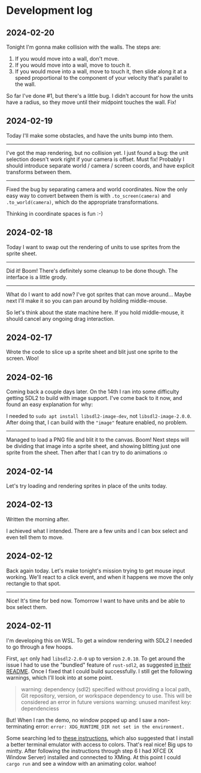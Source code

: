 # Development log

## 2024-02-20
Tonight I'm gonna make collision with the walls. The steps are:
1. If you would move into a wall, don't move.
2. If you would move into a wall, move to touch it.
3. If you would move into a wall, move to touch it, then slide along it at a
   speed proportional to the component of your velocity that's parallel to the
   wall.

So far I've done #1, but there's a little bug. I didn't account for how the
units have a radius, so they move until their midpoint touches the wall. Fix!

## 2024-02-19
Today I'll make some obstacles, and have the units bump into them.

---

I've got the map rendering, but no collision yet. I just found a bug:
the unit selection doesn't work right if your camera is offset. Must fix!
Probably I should introduce separate world / camera / screen coords, and
have explicit transforms between them.

---

Fixed the bug by separating camera and world coordinates. Now the only easy way
to convert between them is with `.to_screen(camera)` and `.to_world(camera)`,
which do the appropriate transformations.

Thinking in coordinate spaces is fun :-)

## 2024-02-18
Today I want to swap out the rendering of units to use sprites from the sprite
sheet.

---

Did it! Boom! There's definitely some cleanup to be done though. The interface
is a little grody.

---

What do I want to add now? I've got sprites that can move around...
Maybe next I'll make it so you can pan around by holding middle-mouse.

So let's think about the state machine here. If you hold middle-mouse, it
should cancel any ongoing drag interaction.

## 2024-02-17
Wrote the code to slice up a sprite sheet and blit just one sprite to the
screen. Woo!

## 2024-02-16
Coming back a couple days later. On the 14th I ran into some difficulty getting
SDL2 to build with image support. I've come back to it now, and found an easy
explanation for why:

I needed to `sudo apt install libsdl2-image-dev`, not `libsdl2-image-2.0.0`.
After doing that, I can build with the `"image"` feature enabled, no problem.

---

Managed to load a PNG file and blit it to the canvas. Boom! Next steps will be
dividing that image into a sprite sheet, and showing blitting just one sprite
from the sheet. Then after that I can try to do animations :o

## 2024-02-14
Let's try loading and rendering sprites in place of the units today.

## 2024-02-13
Written the morning after.

I achieved what I intended. There are a few units and I can box select and even
tell them to move.

## 2024-02-12
Back again today. Let's make tonight's mission trying to get mouse input
working.  We'll react to a click event, and when it happens we move the only
rectangle to that spot.

---

Nice! It's time for bed now. Tomorrow I want to have units and be able to box
select them.

## 2024-02-11
I'm developing this on WSL. To get a window rendering with SDL2 I needed to go
through a few hoops.

First, `apt` only had `libsdl2-2.0-0` up to version `2.0.10`. To get around the
issue I had to use the "bundled" feature of `rust-sdl2`, as suggested [in their
README](https://github.com/Rust-SDL2/rust-sdl2?tab=readme-ov-file#bundled-feature).
Once I fixed that I could build successfully. I still get the following
warnings, which I'll look into at some point.

> warning: dependency (sdl2) specified without providing a local path, Git repository, version, or workspace dependency to use. This will be considered an error in future versions
> warning: unused manifest key: dependenciess

But! When I ran the demo, no window popped up and I saw a non-terminating error:
`error: XDG_RUNTIME_DIR not set in the environment.`

Some searching led to
[these instructions](https://dev.to/winebaths/getting-up-and-running-with-the-windows-subsystem-for-linux-8oc),
which also suggested that I install a better terminal emulator with access to
colors. That's real nice! Big ups to mintty. After following the instructions
through step 6 I had XFCE (X Window Server) installed and connected to XMing.
At this point I could `cargo run` and see a window with an animating color.
wahoo!
